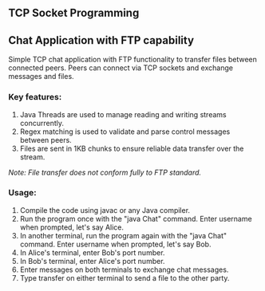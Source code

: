 TCP Socket Programming
---
## Chat Application with FTP capability
Simple TCP chat application with FTP functionality to transfer files between connected peers. 
Peers can connect via TCP sockets and exchange messages and files. 
### Key features:
1. Java Threads are used to manage reading and writing streams concurrently. 
2. Regex matching is used to validate and parse control messages between peers. 
3. Files are sent in 1KB chunks to ensure reliable data transfer over the stream.

_Note: File transfer does not conform fully to FTP standard._

### Usage:
1. Compile the code using javac or any Java compiler.
2. Run the program once with the "java Chat" command. Enter username when prompted, let's say Alice.
3. In another terminal, run the program again with the "java Chat" command. Enter username when prompted, let's say Bob.
4. In Alice's terminal, enter Bob's port number.
5. In Bob's terminal, enter Alice's port number.
6. Enter messages on both terminals to exchange chat messages.
7. Type transfer <filename> on either terminal to send a file to the other party.

